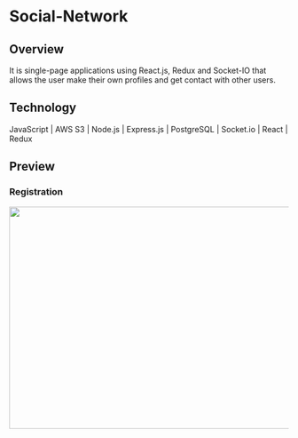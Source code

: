 # Social-Network

<h2>Overview</h2>
It is single-page applications using React.js, Redux and Socket-IO that allows the user make their own profiles and get contact with other users.


<!-- <h2>Features</h2> -->


<h2>Technology</h2>
JavaScript | AWS S3 | Node.js | Express.js | PostgreSQL | Socket.io | React | Redux


<h2>Preview</h2>

<h3><b> Registration </b></h3>
<img src="https://media.giphy.com/media/BMtC8y28oJpwEdE9Qf/giphy.gif" height="400px" width="750px">

<br />
<br />

<!-- <h3><b> ... </b></h3>
<img src="   " height="400px" width="750px">

<br />
<br />

<h3><b> ... </b></h3>
<img src="   " height="400px" width="750px"> -->
